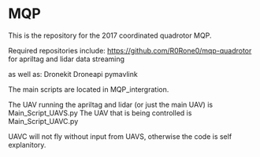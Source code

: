 # MQP
This is the repository for the 2017 coordinated quadrotor MQP.

Required repositories include:
https://github.com/R0Rone0/mqp-quadrotor for apriltag and lidar data streaming

as well as:
Dronekit
Droneapi
pymavlink

The main scripts are located in MQP_intergration.

The UAV running the apriltag and lidar (or just the main UAV) is Main_Script_UAVS.py
The UAV that is being controlled is Main_Script_UAVC.py

UAVC will not fly without input from UAVS, otherwise the code is self explanitory.
